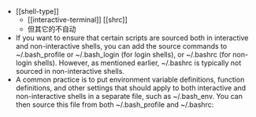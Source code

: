 - [[shell-type]]
  - [[interactive-terminal]] [[shrc]]
  - 但其它的不自动
- If you want to ensure that certain scripts are sourced both in interactive and non-interactive shells, you can add the source commands to ~/.bash_profile or ~/.bash_login (for login shells), or ~/.bashrc (for non-login shells). However, as mentioned earlier, ~/.bashrc is typically not sourced in non-interactive shells.
- A common practice is to put environment variable definitions, function definitions, and other settings that should apply to both interactive and non-interactive shells in a separate file, such as ~/.bash_env. You can then source this file from both ~/.bash_profile and ~/.bashrc:
